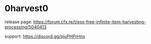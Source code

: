 # 0harvest0
release page: https://forum.cfx.re/t/esx-free-infinite-item-harvesting-processing/5040413

support: https://discord.gg/pjuPHPrHnx
